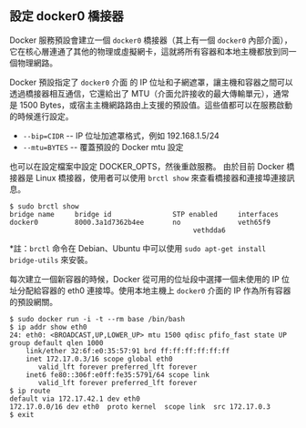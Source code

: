 ## 設定 docker0 橋接器
Docker 服務預設會建立一個 `docker0` 橋接器（其上有一個 `docker0` 內部介面），它在核心層連通了其他的物理或虛擬網卡，這就將所有容器和本地主機都放到同一個物理網路。

Docker 預設指定了 `docker0` 介面 的 IP 位址和子網遮罩，讓主機和容器之間可以透過橋接器相互通信，它還給出了 MTU（介面允許接收的最大傳輸單元），通常是 1500 Bytes，或宿主主機網路路由上支援的預設值。這些值都可以在服務啟動的時候進行設定。
* `--bip=CIDR` -- IP 位址加遮罩格式，例如 192.168.1.5/24
* `--mtu=BYTES` -- 覆蓋預設的 Docker mtu 設定

也可以在設定檔案中設定 DOCKER_OPTS，然後重啟服務。
由於目前 Docker 橋接器是 Linux 橋接器，使用者可以使用 `brctl show` 來查看橋接器和連接埠連接訊息。
```
$ sudo brctl show
bridge name     bridge id               STP enabled     interfaces
docker0         8000.3a1d7362b4ee       no              veth65f9
                                             vethdda6
```
*註：`brctl` 命令在 Debian、Ubuntu 中可以使用 `sudo apt-get install bridge-utils` 來安裝。


每次建立一個新容器的時候，Docker 從可用的位址段中選擇一個未使用的 IP 位址分配給容器的 eth0 連接埠。使用本地主機上 `docker0` 介面的 IP 作為所有容器的預設網關。
```
$ sudo docker run -i -t --rm base /bin/bash
$ ip addr show eth0
24: eth0: <BROADCAST,UP,LOWER_UP> mtu 1500 qdisc pfifo_fast state UP group default qlen 1000
    link/ether 32:6f:e0:35:57:91 brd ff:ff:ff:ff:ff:ff
    inet 172.17.0.3/16 scope global eth0
       valid_lft forever preferred_lft forever
    inet6 fe80::306f:e0ff:fe35:5791/64 scope link
       valid_lft forever preferred_lft forever
$ ip route
default via 172.17.42.1 dev eth0
172.17.0.0/16 dev eth0  proto kernel  scope link  src 172.17.0.3
$ exit
```
